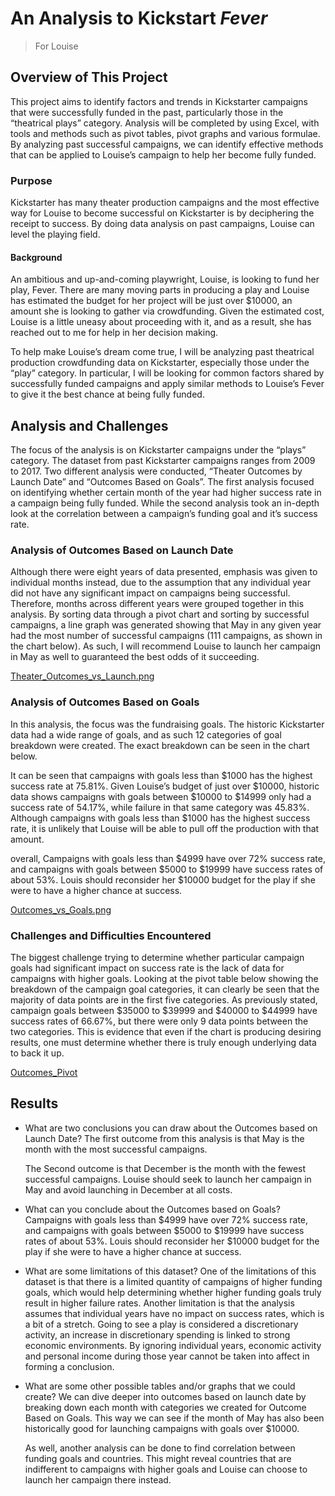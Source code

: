 # An Analysis to Kickstart ***Fever***
>  For Louise


## Overview of This Project 
   This project aims to identify factors and trends in Kickstarter campaigns that were successfully funded in the past, particularly those in the “theatrical plays” category. Analysis will be completed by using Excel, with tools and methods such as pivot tables, pivot graphs and various formulae. By analyzing past successful campaigns, we can identify effective methods that can be applied to Louise’s campaign to help her become fully funded.
<br/>  
   
### Purpose
   Kickstarter has many theater production campaigns and the most effective way for Louise to become successful on Kickstarter is by deciphering the receipt to success. By doing data analysis on past campaigns, Louise can level the playing field. 
<br/>  
   
#### Background
   An ambitious and up-and-coming playwright, Louise, is looking to fund her play, Fever. There are many moving parts in producing a play and Louise has estimated the budget for her project will be just over $10000, an amount she is looking to gather via crowdfunding. Given the estimated cost, Louise is a little uneasy about proceeding with it, and as a result, she has reached out to me for help in her decision making. 
   
   To help make Louise’s dream come true, I will be analyzing past theatrical production crowdfunding data on Kickstarter, especially those under the “play” category. In particular, I will be looking for common factors shared by successfully funded campaigns and apply similar methods to Louise’s Fever to give it the best chance at being fully funded. 
<br/>
 
## Analysis and Challenges
   The focus of the analysis is on Kickstarter campaigns under the “plays” category. The dataset from past Kickstarter campaigns ranges from 2009 to 2017. Two different analysis were conducted, “Theater Outcomes by Launch Date” and “Outcomes Based on Goals”. The first analysis focused on identifying whether certain month of the year had higher success rate in a campaign being fully funded. While the second analysis took an in-depth look at the correlation between a campaign’s funding goal and it’s success rate. 
<br/>

### Analysis of Outcomes Based on Launch Date
Although there were eight years of data presented, emphasis was given to individual months instead, due to the assumption that any individual year did not have any significant impact on campaigns being successful. Therefore, months across different years were grouped together in this analysis. 
By sorting data through a pivot chart and sorting by successful campaigns, a line graph was generated showing that May in any given year had the most number of successful campaigns (111 campaigns, as shown in the chart below). As such, I will recommend Louise to launch her campaign in May as well to guaranteed the best odds of it succeeding.

[Theater_Outcomes_vs_Launch.png](https://github.com/donovancai/Kickstarter-analysis/blob/main/Resources/Theater_Outcomes_vs_Launch.png)
<br/>

### Analysis of Outcomes Based on Goals
   In this analysis, the focus was the fundraising goals. The historic Kickstarter data had a wide range of goals, and as such 12 categories of goal breakdown were created. The exact breakdown can be seen in the chart below. 
   
   It can be seen that campaigns with goals less than $1000 has the highest success rate at 75.81%. Given Louise’s budget of just over $10000, historic data shows campaigns with goals between $10000 to $14999 only had a success rate of 54.17%, while failure in that same category was 45.83%. Although campaigns with goals less than $1000 has the highest success rate, it is unlikely that Louise will be able to pull off the production with that amount. 
   
   overall, Campaigns with goals less than $4999 have over 72% success rate, and campaigns with goals between $5000 to $19999 have success rates of about 53%. Louis should reconsider her $10000 budget for the play if she were to have a higher chance at success.
   
[Outcomes_vs_Goals.png](https://github.com/donovancai/Kickstarter-analysis/blob/main/Resources/Outcomes_vs_Goals.png)
<br/>

### Challenges and Difficulties Encountered
   The biggest challenge trying to determine whether particular campaign goals had significant impact on success rate is the lack of data for campaigns with higher goals. Looking at the pivot table below showing the breakdown of the campaign goal categories, it can clearly be seen that the majority of data points are in the first five categories. As previously stated, campaign goals between $35000 to $39999 and $40000 to $44999 have success rates of 66.67%, but there were only 9 data points between the two categories. This is evidence that even if the chart is producing desiring results, one must determine whether there is truly enough underlying data to back it up. 

[Outcomes_Pivot](https://github.com/donovancai/Kickstarter-analysis/blob/main/Resources/Outcome_vs_Goals_Pivot.PNG)


## Results

- What are two conclusions you can draw about the Outcomes based on Launch Date?
   The first outcome from this analysis is that May is the month with the most successful campaigns. 
   
   The Second outcome is that December is the month with the fewest successful campaigns. Louise should seek to launch her campaign in May and avoid launching in December at all costs. 

- What can you conclude about the Outcomes based on Goals?
   Campaigns with goals less than $4999 have over 72% success rate, and campaigns with goals between $5000 to $19999 have success rates of about 53%. Louis should reconsider her $10000 budget for the play if she were to have a higher chance at success. 

- What are some limitations of this dataset?
   One of the limitations of this dataset is that there is a limited quantity of campaigns of higher funding goals, which would help determining whether higher funding goals truly result in higher failure rates. Another limitation is that the analysis assumes that individual years have no impact on success rates, which is a bit of a stretch. Going to see a play is considered a discretionary activity, an increase in discretionary spending is linked to strong economic environments. By ignoring individual years, economic activity and personal income during those year cannot be taken into affect in forming a conclusion. 

- What are some other possible tables and/or graphs that we could create?
   We can dive deeper into outcomes based on launch date by breaking down each month with categories we created for Outcome Based on Goals. This way we can see if the month of May has also been historically good for launching campaigns with goals over $10000. 
   
   As well, another analysis can be done to find correlation between funding goals and countries. This might reveal countries that are indifferent to campaigns with higher goals and Louise can choose to launch her campaign there instead. 

